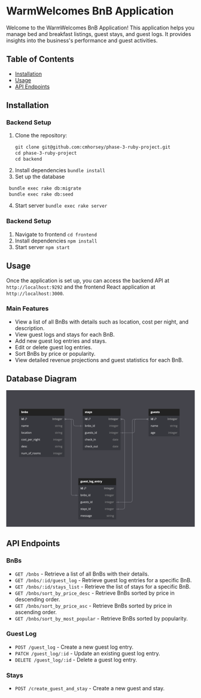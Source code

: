 # WarmWelcomes BnB Application

Welcome to the WarmWelcomes BnB Application! This application helps you manage bed and breakfast listings, guest stays, and guest logs. It provides insights into the business's performance and guest activities.

## Table of Contents

- [Installation](#installation)
- [Usage](#usage)
- [API Endpoints](#api-endpoints)

## Installation

### Backend Setup

1. Clone the repository:
   ```
   git clone git@github.com:cmhorsey/phase-3-ruby-project.git
   cd phase-3-ruby-project
   cd backend
   ```
2. Install dependencies
   `bundle install`
3. Set up the database
  ```
   bundle exec rake db:migrate
   bundle exec rake db:seed
  ```
4. Start server
   `bundle exec rake server`

### Backend Setup
1. Navigate to frontend
  `cd frontend`
2. Install dependencies
   `npm install`
3. Start server
  `npm start`

## Usage

Once the application is set up, you can access the backend API at `http://localhost:9292` and the frontend React application at `http://localhost:3000`.

### Main Features

- View a list of all BnBs with details such as location, cost per night, and description.
- View guest logs and stays for each BnB.
- Add new guest log entries and stays.
- Edit or delete guest log entries.
- Sort BnBs by price or popularity.
- View detailed revenue projections and guest statistics for each BnB.

## Database Diagram
![db-layout](ruby-db.png)

## API Endpoints

### BnBs

- `GET /bnbs` - Retrieve a list of all BnBs with their details.
- `GET /bnbs/:id/guest_log` - Retrieve guest log entries for a specific BnB.
- `GET /bnbs/:id/stays_list` - Retrieve the list of stays for a specific BnB.
- `GET /bnbs/sort_by_price_desc` - Retrieve BnBs sorted by price in descending order.
- `GET /bnbs/sort_by_price_asc` - Retrieve BnBs sorted by price in ascending order.
- `GET /bnbs/sort_by_most_popular` - Retrieve BnBs sorted by popularity.

### Guest Log

- `POST /guest_log` - Create a new guest log entry.
- `PATCH /guest_log/:id` - Update an existing guest log entry.
- `DELETE /guest_log/:id` - Delete a guest log entry.

### Stays

- `POST /create_guest_and_stay` - Create a new guest and stay.
